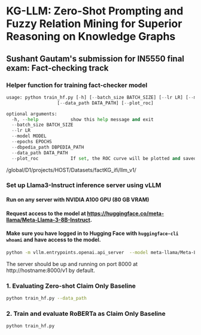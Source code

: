 # KG-LLM: Zero-Shot Prompting and Fuzzy Relation Mining for Superior Reasoning on Knowledge Graphs
## Sushant Gautam's submission for IN5550 final exam: Fact-checking track


### Helper function for training fact-checker model
```python
usage: python train_hf.py [-h] [--batch_size BATCH_SIZE] [--lr LR] [--model MODEL] [--epochs EPOCHS] [--freeze FREEZE] [--dbpedia_path DBPEDIA_PATH]
                   [--data_path DATA_PATH] [--plot_roc]

optional arguments:
  -h, --help            show this help message and exit
  --batch_size BATCH_SIZE
  --lr LR
  --model MODEL
  --epochs EPOCHS
  --dbpedia_path DBPEDIA_PATH
  --data_path DATA_PATH
  --plot_roc            If set, the ROC curve will be plotted and saved.
```

/global/D1/projects/HOST/Datasets/factKG_ifi/llm_v1/

### Set up Llama3-Instruct inference server using vLLM
####  Run on any server with NVIDIA A100 GPU (80 GB VRAM)
####  Request access to the model at https://huggingface.co/meta-llama/Meta-Llama-3-8B-Instruct. 
####  Make sure you have logged in to Hugging Face with `huggingface-cli whoami` and have access to the model.
```bash
python -m vllm.entrypoints.openai.api_server  --model meta-llama/Meta-Llama-3-8B-Instruct
```
The server should be up and running on port 8000 at http://hostname:8000/v1 by default.

### 1. Evaluating Zero-shot Claim Only Baseline
```bash
python train_hf.py --data_path
```

### 2. Train and evaluate RoBERTa as Claim Only Baseline
```bash
python train_hf.py 
```